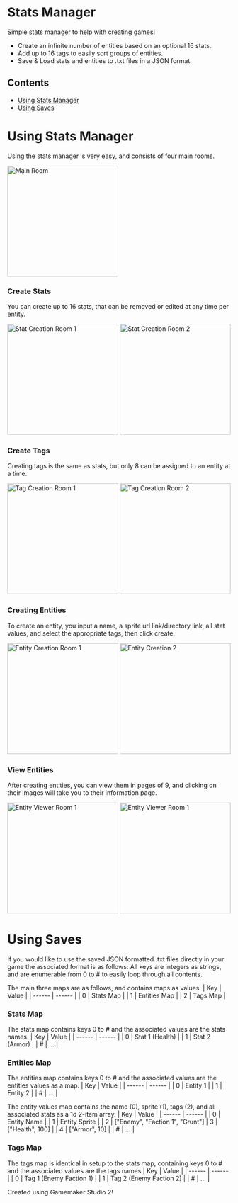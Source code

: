 # Stats Manager
 Simple stats manager to help with creating games!
- Create an infinite number of entities based on an optional 16 stats.
- Add up to 16 tags to easily sort groups of entities.
- Save & Load stats and entities to .txt files in a JSON format.

## Contents
- [Using Stats Manager](#using-manager)
- [Using Saves](#using-saves)

# Using Stats Manager <a name="using-manager"></a>
Using the stats manager is very easy, and consists of four main rooms.

<img src="https://i.imgur.com/MjrRwQc.png" alt="Main Room" width="250"/>

### Create Stats
You can create up to 16 stats, that can be removed or edited at any time per entity.

<img src="https://i.imgur.com/1X1bqrM.png" alt="Stat Creation Room 1" width="250"/>
<img src="https://i.imgur.com/fBFMHJZ.png" alt="Stat Creation Room 2" width="250"/>

### Create Tags
Creating tags is the same as stats, but only 8 can be assigned to an entity at a time.

<img src="https://i.imgur.com/Y0CrQEB.png" alt="Tag Creation Room 1" width="250"/>
<img src="https://i.imgur.com/m8DtFrW.png" alt="Tag Creation Room 2" width="250"/>

### Creating Entities
To create an entity, you input a name, a sprite url link/directory link, all stat values, and select the appropriate tags, then click create.

<img src="https://i.imgur.com/7N93WbG.png" alt="Entity Creation Room 1" width="250"/>
<img src="https://i.imgur.com/ER8uCD0.png" alt="Entity Creation 2" width="250"/>

### View Entities
After creating entities, you can view them in pages of 9, and clicking on their images will take you to their information page.

<img src="https://i.imgur.com/lxTEXhz.png" alt="Entity Viewer Room 1" width="250"/>
<img src="https://i.imgur.com/wk4X0od.png" alt="Entity Viewer Room 1" width="250"/>

# Using Saves <a name="using-saves"></a>
If you would like to use the saved JSON formatted .txt files directly in your game the associated format is as follows:
All keys are integers as strings, and are enumerable from 0 to # to easily loop through all contents.

The main three maps are as follows, and contains maps as values:
| Key | Value |
| ------ | ------ |
| 0 | Stats Map |
| 1 | Entities Map |
| 2 | Tags Map |

### Stats Map
The stats map contains keys 0 to # and the associated values are the stats names.
| Key | Value |
| ------ | ------ |
| 0 | Stat 1 (Health) |
| 1 | Stat 2 (Armor) |
| # | ... |

### Entities Map
The entities map contains keys 0 to # and the associated values are the entities values as a map.
| Key | Value |
| ------ | ------ |
| 0 | Entity 1 |
| 1 | Entity 2 |
| # | ... |

The entity values map contains the name (0), sprite (1), tags (2), and all associated stats as a 1d 2-item array.
| Key | Value |
| ------ | ------ |
| 0 | Entity Name |
| 1 | Entity Sprite |
| 2 | ["Enemy", "Faction 1", "Grunt"]
| 3 | ["Health", 100] |
| 4 | ["Armor", 10] |
| # | ... |

### Tags Map
The tags map is identical in setup to the stats map, containing keys 0 to # and the associated values are the tags names
| Key | Value |
| ------ | ------ |
| 0 | Tag 1 (Enemy Faction 1) |
| 1 | Tag 2 (Enemy Faction 2) |
| # | ... |

Created using Gamemaker Studio 2!
